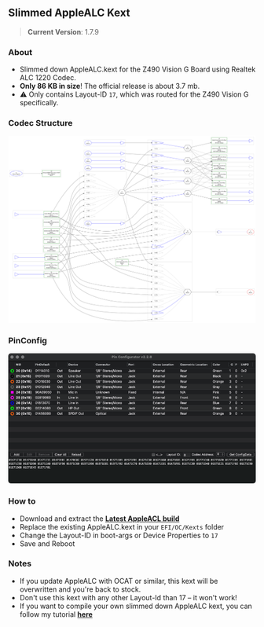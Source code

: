 ## Slimmed AppleALC Kext
>**Current Version**: 1.7.9

### About
- Slimmed down AppleALC.kext for the Z490 Vision G Board using Realtek ALC 1220 Codec.
- **Only 86 KB in size**! The official release is about 3.7 mb.
- :warning: Only contains Layout-ID `17`, which was routed for the Z490 Vision G specifically. 

### Codec Structure
![](https://raw.githubusercontent.com/5T33Z0/Gigabyte-Z490-Vision-G-Hackintosh-OpenCore/2ceb7d214d2e36d6cbc17b79fe91f9710a7137fe/Additional_Files/ALC1220/Codec_Dump/codec_dump_dec.txt.svg)

### PinConfig
![](https://raw.githubusercontent.com/5T33Z0/Gigabyte-Z490-Vision-G-Hackintosh-OpenCore/main/Additional_Files/ALC1220/Codec_Dump/PinConfig_LayoutID_17.png)

### How to
- Download and extract the [**Latest AppleACL build**](https://github.com/5T33Z0/Gigabyte-Z490-Vision-G-Hackintosh-OpenCore/tree/main/Additional_Files/ALC1220/Slimmed_AppleALC)
- Replace the existing AppleALC.kext in your `EFI/OC/Kexts` folder
- Change the Layout-ID in boot-args or Device Properties to `17`
- Save and Reboot 

### Notes

- If you update AppleALC with OCAT or similar, this kext will be overwritten and you're back to stock.
- Don't use this kext with any other Layout-Id than 17 – it won't work!
- If you want to compile your own slimmed down AppleALC kext, you can follow my tutorial [**here**](https://github.com/5T33Z0/AppleALC-Guides/tree/main/Slimming_AppleALC)
